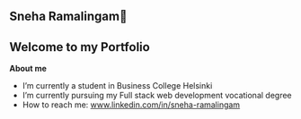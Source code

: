 ## Sneha Ramalingam👋

## Welcome to my Portfolio

**About me**

- I’m currently a student in Business College Helsinki
- I’m currently pursuing my Full stack web development vocational degree
- How to reach me: www.linkedin.com/in/sneha-ramalingam
